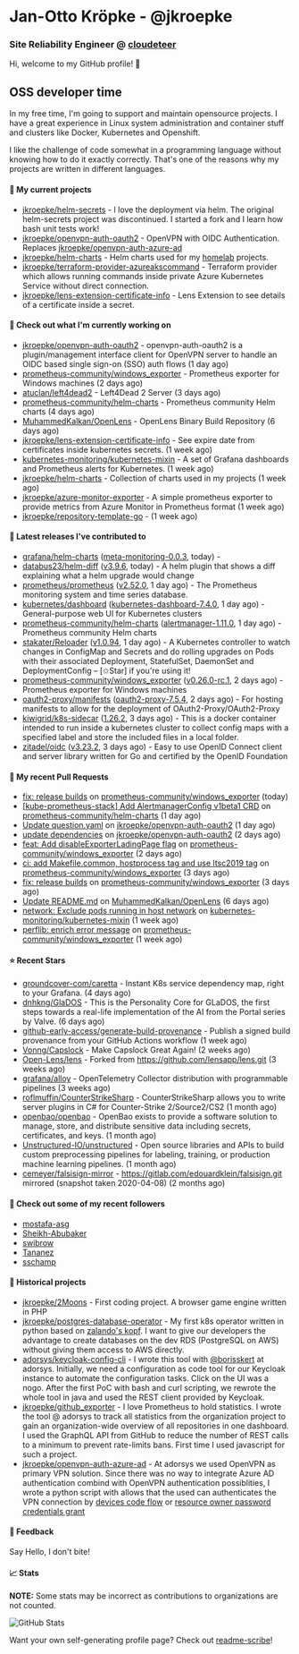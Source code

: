 # Jan-Otto Kröpke - @jkroepke
### Site Reliability Engineer @ [cloudeteer](https://cloudeteer.de/)

Hi, welcome to my GitHub profile! 👋

## OSS developer time
In my free time, I'm going to support and maintain opensource projects. I have a great experience in Linux system administration and container stuff and clusters like Docker, Kubernetes and Openshift.

I like the challenge of code somewhat in a programming language without knowing how to do it exactly correctly. That's one of the reasons why my projects are written in different languages.

#### 🌱 My current projects
- [jkroepke/helm-secrets](https://github.com/jkroepke/helm-secrets) - I love the deployment via helm. The original helm-secrets project was discontinued. I started a fork and I learn how bash unit tests work!
- [jkroepke/openvpn-auth-oauth2](https://github.com/jkroepke/openvpn-auth-oauth2) - OpenVPN with OIDC Authentication. Replaces  [jkroepke/openvpn-auth-azure-ad](https://github.com/jkroepke/openvpn-auth-azure-ad) 
- [jkroepke/helm-charts](https://github.com/jkroepke/helm-charts) - Helm charts used for my [homelab](https://github.com/jkroepke/homelab) projects.
- [jkroepke/terraform-provider-azureakscommand](https://github.com/jkroepke/terraform-provider-azureakscommand) - Terraform provider which allows running commands inside private Azure Kubernetes Service without direct connection.
- [jkroepke/lens-extension-certificate-info](https://github.com/jkroepke/lens-extension-certificate-info) - Lens Extension to see details of a certificate inside a secret.

#### 👷 Check out what I'm currently working on

- [jkroepke/openvpn-auth-oauth2](https://github.com/jkroepke/openvpn-auth-oauth2) - openvpn-auth-oauth2 is a plugin/management interface client for OpenVPN server to handle an OIDC based single sign-on (SSO) auth flows (1 day ago)
- [prometheus-community/windows_exporter](https://github.com/prometheus-community/windows_exporter) - Prometheus exporter for Windows machines (2 days ago)
- [atuclan/left4dead2](https://github.com/atuclan/left4dead2) - Left4Dead 2 Server (3 days ago)
- [prometheus-community/helm-charts](https://github.com/prometheus-community/helm-charts) - Prometheus community Helm charts (4 days ago)
- [MuhammedKalkan/OpenLens](https://github.com/MuhammedKalkan/OpenLens) - OpenLens Binary Build Repository (6 days ago)
- [jkroepke/lens-extension-certificate-info](https://github.com/jkroepke/lens-extension-certificate-info) - See expire date from certificates inside kubernetes secrets. (1 week ago)
- [kubernetes-monitoring/kubernetes-mixin](https://github.com/kubernetes-monitoring/kubernetes-mixin) -  A set of Grafana dashboards and Prometheus alerts for Kubernetes. (1 week ago)
- [jkroepke/helm-charts](https://github.com/jkroepke/helm-charts) - Collection of charts used in my projects (1 week ago)
- [jkroepke/azure-monitor-exporter](https://github.com/jkroepke/azure-monitor-exporter) - A simple prometheus exporter to provide metrics from Azure Monitor in Prometheus format (1 week ago)
- [jkroepke/repository-template-go](https://github.com/jkroepke/repository-template-go) -  (1 week ago)

#### 🔭 Latest releases I've contributed to

- [grafana/helm-charts](https://github.com/grafana/helm-charts) ([meta-monitoring-0.0.3](https://github.com/grafana/helm-charts/releases/tag/meta-monitoring-0.0.3), today) - 
- [databus23/helm-diff](https://github.com/databus23/helm-diff) ([v3.9.6](https://github.com/databus23/helm-diff/releases/tag/v3.9.6), today) - A helm plugin that shows a diff explaining what a helm upgrade would change
- [prometheus/prometheus](https://github.com/prometheus/prometheus) ([v2.52.0](https://github.com/prometheus/prometheus/releases/tag/v2.52.0), 1 day ago) - The Prometheus monitoring system and time series database.
- [kubernetes/dashboard](https://github.com/kubernetes/dashboard) ([kubernetes-dashboard-7.4.0](https://github.com/kubernetes/dashboard/releases/tag/kubernetes-dashboard-7.4.0), 1 day ago) - General-purpose web UI for Kubernetes clusters
- [prometheus-community/helm-charts](https://github.com/prometheus-community/helm-charts) ([alertmanager-1.11.0](https://github.com/prometheus-community/helm-charts/releases/tag/alertmanager-1.11.0), 1 day ago) - Prometheus community Helm charts
- [stakater/Reloader](https://github.com/stakater/Reloader) ([v1.0.94](https://github.com/stakater/Reloader/releases/tag/v1.0.94), 1 day ago) - A Kubernetes controller to watch changes in ConfigMap and Secrets and do rolling upgrades on Pods with their associated Deployment, StatefulSet, DaemonSet and DeploymentConfig – [✩Star] if you&#39;re using it!
- [prometheus-community/windows_exporter](https://github.com/prometheus-community/windows_exporter) ([v0.26.0-rc.1](https://github.com/prometheus-community/windows_exporter/releases/tag/v0.26.0-rc.1), 2 days ago) - Prometheus exporter for Windows machines
- [oauth2-proxy/manifests](https://github.com/oauth2-proxy/manifests) ([oauth2-proxy-7.5.4](https://github.com/oauth2-proxy/manifests/releases/tag/oauth2-proxy-7.5.4), 2 days ago) - For hosting manifests to allow for the deployment of OAuth2-Proxy/OAuth2-Proxy
- [kiwigrid/k8s-sidecar](https://github.com/kiwigrid/k8s-sidecar) ([1.26.2](https://github.com/kiwigrid/k8s-sidecar/releases/tag/1.26.2), 3 days ago) - This is a docker container intended to run inside a kubernetes cluster to collect config maps with a specified label and store the included files in a local folder.
- [zitadel/oidc](https://github.com/zitadel/oidc) ([v3.23.2](https://github.com/zitadel/oidc/releases/tag/v3.23.2), 3 days ago) - Easy to use OpenID Connect client and server library written for Go and certified by the OpenID Foundation

#### 🔨 My recent Pull Requests

- [fix: release builds](https://github.com/prometheus-community/windows_exporter/pull/1474) on [prometheus-community/windows_exporter](https://github.com/prometheus-community/windows_exporter) (today)
- [[kube-prometheus-stack] Add AlertmanagerConfig v1beta1 CRD](https://github.com/prometheus-community/helm-charts/pull/4526) on [prometheus-community/helm-charts](https://github.com/prometheus-community/helm-charts) (1 day ago)
- [Update question.yaml](https://github.com/jkroepke/openvpn-auth-oauth2/pull/266) on [jkroepke/openvpn-auth-oauth2](https://github.com/jkroepke/openvpn-auth-oauth2) (1 day ago)
- [update dependencies](https://github.com/jkroepke/openvpn-auth-oauth2/pull/264) on [jkroepke/openvpn-auth-oauth2](https://github.com/jkroepke/openvpn-auth-oauth2) (2 days ago)
- [feat: Add disableExporterLadingPage flag](https://github.com/prometheus-community/windows_exporter/pull/1471) on [prometheus-community/windows_exporter](https://github.com/prometheus-community/windows_exporter) (2 days ago)
- [ci: add Makefile.common, hostprocess tag and use ltsc2019 tag](https://github.com/prometheus-community/windows_exporter/pull/1469) on [prometheus-community/windows_exporter](https://github.com/prometheus-community/windows_exporter) (3 days ago)
- [fix: release builds](https://github.com/prometheus-community/windows_exporter/pull/1468) on [prometheus-community/windows_exporter](https://github.com/prometheus-community/windows_exporter) (3 days ago)
- [Update README.md](https://github.com/MuhammedKalkan/OpenLens/pull/197) on [MuhammedKalkan/OpenLens](https://github.com/MuhammedKalkan/OpenLens) (6 days ago)
- [network: Exclude pods running in host network](https://github.com/kubernetes-monitoring/kubernetes-mixin/pull/929) on [kubernetes-monitoring/kubernetes-mixin](https://github.com/kubernetes-monitoring/kubernetes-mixin) (1 week ago)
- [perflib: enrich error message](https://github.com/prometheus-community/windows_exporter/pull/1460) on [prometheus-community/windows_exporter](https://github.com/prometheus-community/windows_exporter) (1 week ago)

#### ⭐ Recent Stars

- [groundcover-com/caretta](https://github.com/groundcover-com/caretta) - Instant K8s service dependency map, right to your Grafana. (4 days ago)
- [dnhkng/GlaDOS](https://github.com/dnhkng/GlaDOS) - This is the Personality Core for GLaDOS, the first steps towards a real-life implementation of the AI from the Portal series by Valve. (6 days ago)
- [github-early-access/generate-build-provenance](https://github.com/github-early-access/generate-build-provenance) - Publish a signed build provenance from your GitHub Actions workflow (1 week ago)
- [Vonng/Capslock](https://github.com/Vonng/Capslock) - Make Capslock Great Again! (2 weeks ago)
- [Open-Lens/lens](https://github.com/Open-Lens/lens) - Forked from https://github.com/lensapp/lens.git (3 weeks ago)
- [grafana/alloy](https://github.com/grafana/alloy) - OpenTelemetry Collector distribution with programmable pipelines (3 weeks ago)
- [roflmuffin/CounterStrikeSharp](https://github.com/roflmuffin/CounterStrikeSharp) - CounterStrikeSharp allows you to write server plugins in C# for Counter-Strike 2/Source2/CS2 (1 month ago)
- [openbao/openbao](https://github.com/openbao/openbao) - OpenBao exists to provide a software solution to manage, store, and distribute sensitive data including secrets, certificates, and keys. (1 month ago)
- [Unstructured-IO/unstructured](https://github.com/Unstructured-IO/unstructured) - Open source libraries and APIs to build custom preprocessing pipelines for labeling, training, or production machine learning pipelines.  (1 month ago)
- [cemeyer/falsisign-mirror](https://github.com/cemeyer/falsisign-mirror) - https://gitlab.com/edouardklein/falsisign.git mirrored (snapshot taken 2020-04-08) (2 months ago)

#### 👯 Check out some of my recent followers

- [mostafa-asg](https://github.com/mostafa-asg)
- [Sheikh-Abubaker](https://github.com/Sheikh-Abubaker)
- [swibrow](https://github.com/swibrow)
- [Tananez](https://github.com/Tananez)
- [sschamp](https://github.com/sschamp)

#### 📜 Historical projects
- [jkroepke/2Moons](https://github.com/jkroepke/2Moons) - First coding project. A browser game engine written in PHP
- [jkroepke/postgres-database-operator](https://github.com/jkroepke/postgres-database-operator) - My first k8s operator written in python based on [zalando's kopf](https://github.com/zalando-incubator/kopf). I want to give our developers the advantage to create databases on the dev RDS (PostgreSQL on AWS) without giving them access to AWS directly.
- [adorsys/keycloak-config-cli](https://github.com/adorsys/keycloak-config-cli) - I wrote this tool with [@borisskert](https://github.com/borisskert) at adorsys. Initially, we need a configuration as code tool for our Keycloak instance to automate the configuration tasks. Click on the UI was a nogo. After the first PoC with bash and curl scripting, we rewrote the whole tool in java and used the REST client provided by Keycloak.
- [jkroepke/github_exporter](https://github.com/jkroepke/github_exporter) - I love Prometheus to hold statistics. I wrote the tool @ adorsys to track all statistics from the organization project to gain an organization-wide overview of all repositories in one dashboard. I used the GraphQL API from GitHub to reduce the number of REST calls to a minimum to prevent rate-limits bans. First time I used javascript for such a project.
- [jkroepke/openvpn-auth-azure-ad](https://github.com/jkroepke/openvpn-auth-azure-ad) - At adorsys we used OpenVPN as primary VPN solution. Since there was no way to integrate Azure AD authentication combind with OpenVPN authentication possiblities, I wrote a python script with allows that the used can authenticates the VPN connection by [devices code flow](https://docs.microsoft.com/en-us/azure/active-directory/develop/v2-oauth2-device-code) or [resource owner password credentials grant](https://docs.microsoft.com/en-us/azure/active-directory/develop/v2-oauth-ropc)

#### 💬 Feedback

Say Hello, I don't bite!

#### 📈 Stats

**NOTE:** Some stats may be incorrect as contributions to organizations
are not counted.

![GitHub Stats](https://github-readme-stats.vercel.app/api?username=jkroepke&count_private=false&theme=tokyonight&show_icons=true)

Want your own self-generating profile page? Check out [readme-scribe](https://github.com/muesli/readme-scribe)!
